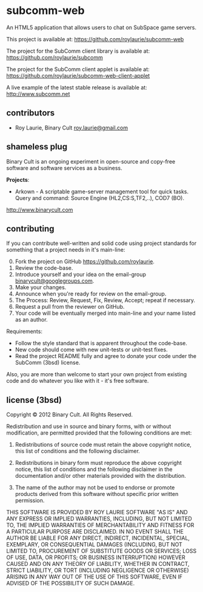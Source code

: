 subcomm-web
================================================================================

An HTML5 application that allows users to chat on SubSpace game servers.

This project is available at:
https://github.com/roylaurie/subcomm-web

The project for the SubComm client library is available at:
https://github.com/roylaurie/subcomm

The project for the SubComm client applet is available at:
https://github.com/roylaurie/subcomm-web-client-applet

A live example of the latest stable release is available at:
http://www.subcomm.net

contributors
-------
* Roy Laurie, Binary Cult <roy.laurie@gmail.com>

shameless plug
--------------
Binary Cult is an ongoing experiment in open-source and copy-free software
and software services as a business.

**Projects**:

* Arkown - A scriptable game-server management tool for quick tasks. Query and command:
    Source Engine (HL2,CS:S,TF2,..), COD7 (BO).

http://www.binarycult.com

contributing
------------
If you can contribute well-written and solid code using project standards for something that a project needs
in it's main-line:

0. Fork the project on GitHub <https://github.com/roylaurie>.
1. Review the code-base.
2. Introduce yourself and your idea on the email-group <binarycult@googlegroups.com>.
3. Make your changes.
4. Announce when you're ready for review on the email-group.
5. The Process: Review, Request, Fix, Review, Accept; repeat if necessary.
6. Request a pull from the reviewer on GitHub. 
7. Your code will be eventually merged into main-line and your name listed as an author.

Requirements:

* Follow the style standard that is apparent throughout the code-base.
* New code should come with new unit-tests or unit-test fixes.
* Read the project README fully and agree to donate your code under the SubComm (3bsd) license.

Also, you are more than welcome to start your own project from existing code and do whatever
you like with it - it's free software.

license (3bsd)
--------------

Copyright © 2012 Binary Cult. All Rights Reserved.

Redistribution and use in source and binary forms, with or without
modification, are permitted provided that the following conditions are met:

1. Redistributions of source code must retain the above copyright notice, this
   list of conditions and the following disclaimer.

2. Redistributions in binary form must reproduce the above copyright notice,
   this list of conditions and the following disclaimer in the documentation
   and/or other materials provided with the distribution.

3. The name of the author may not be used to endorse or promote products
   derived from this software without specific prior written permission.

THIS SOFTWARE IS PROVIDED BY ROY LAURIE SOFTWARE "AS IS" AND ANY EXPRESS OR
IMPLIED WARRANTIES, INCLUDING, BUT NOT LIMITED TO, THE IMPLIED WARRANTIES OF
MERCHANTABILITY AND FITNESS FOR A PARTICULAR PURPOSE ARE DISCLAIMED. IN NO
EVENT SHALL THE AUTHOR BE LIABLE FOR ANY DIRECT, INDIRECT, INCIDENTAL, SPECIAL,
EXEMPLARY, OR CONSEQUENTIAL DAMAGES (INCLUDING, BUT NOT LIMITED TO, PROCUREMENT
OF SUBSTITUTE GOODS OR SERVICES; LOSS OF USE, DATA, OR PROFITS; OR BUSINESS
INTERRUPTION) HOWEVER CAUSED AND ON ANY THEORY OF LIABILITY, WHETHER IN
CONTRACT, STRICT LIABILITY, OR TORT (INCLUDING NEGLIGENCE OR OTHERWISE) ARISING
IN ANY WAY OUT OF THE USE OF THIS SOFTWARE, EVEN IF ADVISED OF THE POSSIBILITY
OF SUCH DAMAGE.

